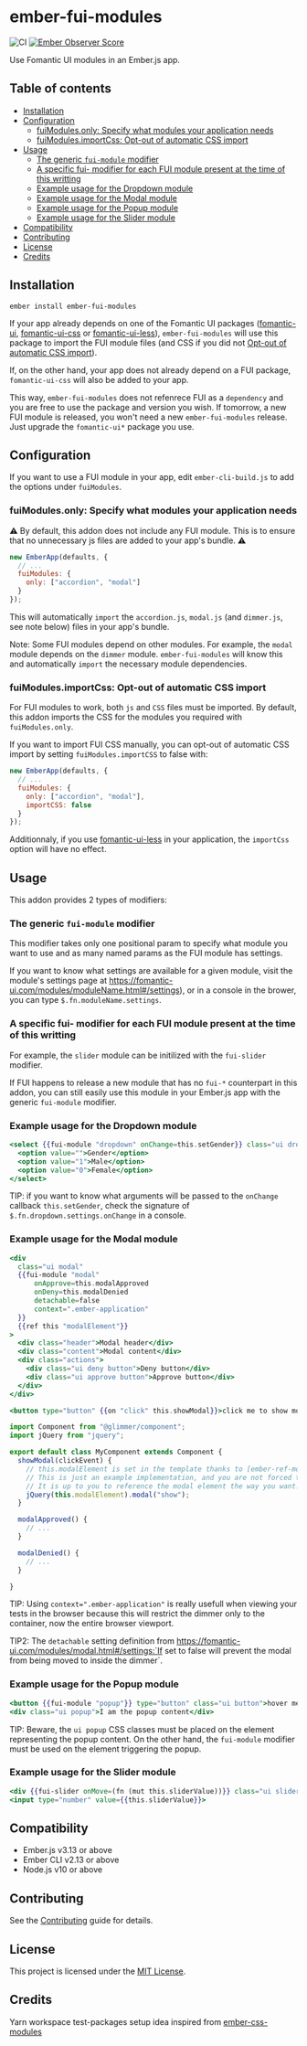 <!-- omit in toc -->
# ember-fui-modules

![CI](https://github.com/bartocc/ember-fui-modules/workflows/CI/badge.svg)
[![Ember Observer Score](https://emberobserver.com/badges/ember-fui-modules.svg)](https://emberobserver.com/addons/ember-fui-modules)

Use Fomantic UI modules in an Ember.js app.

<!-- omit in toc -->
## Table of contents

- [Installation](#installation)
- [Configuration](#configuration)
  - [fuiModules.only: Specify what modules your application needs](#fuimodulesonly-specify-what-modules-your-application-needs)
  - [fuiModules.importCss: Opt-out of automatic CSS import](#fuimodulesimportcss-opt-out-of-automatic-css-import)
- [Usage](#usage)
  - [The generic `fui-module` modifier](#the-generic-fui-module-modifier)
  - [A specific fui-<module-name> modifier for each FUI module present at the time of this writting](#a-specific-fui-module-name-modifier-for-each-fui-module-present-at-the-time-of-this-writting)
  - [Example usage for the Dropdown module](#example-usage-for-the-dropdown-module)
  - [Example usage for the Modal module](#example-usage-for-the-modal-module)
  - [Example usage for the Popup module](#example-usage-for-the-popup-module)
  - [Example usage for the Slider module](#example-usage-for-the-slider-module)
- [Compatibility](#compatibility)
- [Contributing](#contributing)
- [License](#license)
- [Credits](#credits)

## Installation

```
ember install ember-fui-modules
```

If your app already depends on one of the Fomantic UI packages ([fomantic-ui](https://www.npmjs.com/package/fomantic-ui), [fomantic-ui-css](https://www.npmjs.com/package/fomantic-ui-css) or [fomantic-ui-less](https://www.npmjs.com/package/fomantic-ui-less)), `ember-fui-modules` will use this package to import the FUI module files (and CSS if you did not [Opt-out of automatic CSS import](#fuimodulesimportcss-opt-out-of-automatic-css-import)).

If, on the other hand, your app does not already depend on a FUI package, `fomantic-ui-css` will also be added to your app.

This way, `ember-fui-modules` does not refenrece FUI as a `dependency` and you are free to use the package and version you wish. If tomorrow, a new FUI module is released, you won't need a new `ember-fui-modules` release. Just upgrade the `fomantic-ui*` package you use.

## Configuration

If you want to use a FUI module in your app, edit `ember-cli-build.js` to add the options under `fuiModules`.

### fuiModules.only: Specify what modules your application needs

⚠️ By default, this addon does not include any FUI module. This is to ensure that no unnecessary js files are added to your app's bundle. ⚠️

```js
new EmberApp(defaults, {
  // ...
  fuiModules: {
    only: ["accordion", "modal"]
  }
});
```

This will automatically `import` the `accordion.js`, `modal.js` (and `dimmer.js`, see note below) files in your app's bundle.

Note: Some FUI modules depend on other modules. For example, the `modal` module depends on the `dimmer` module. `ember-fui-modules` will know this and automatically `import` the necessary module dependencies.

### fuiModules.importCss: Opt-out of automatic CSS import

For FUI modules to work, both `js` and `CSS` files must be imported. By default, this addon imports the CSS for the modules you required with `fuiModules.only`.

If you want to import FUI CSS manually, you can opt-out of automatic CSS import by setting `fuiModules.importCSS` to false with:

```js
new EmberApp(defaults, {
  // ...
  fuiModules: {
    only: ["accordion", "modal"],
    importCSS: false
  }
});
```

Additionnaly, if you use [fomantic-ui-less](https://www.npmjs.com/package/fomantic-ui-less) in your application, the `importCss` option will have no effect.

## Usage

This addon provides 2 types of modifiers:

### The generic `fui-module` modifier

This modifier takes only one positional param to specify what module you want to use and as many named params as the FUI module has settings.

If you want to know what settings are available for a given module, visit the module's settings page at https://fomantic-ui.com/modules/moduleName.html#/settings), or in a console in the brower, you can type `$.fn.moduleName.settings`.

### A specific fui-<module-name> modifier for each FUI module present at the time of this writting

For example, the `slider` module can be initilized with the `fui-slider` modifier.

If FUI happens to release a new module that has no `fui-*` counterpart in this addon, you can still easily use this module in your Ember.js app with the generic `fui-module` modifier.

### Example usage for the Dropdown module

```hbs
<select {{fui-module "dropdown" onChange=this.setGender}} class="ui dropdown">
  <option value="">Gender</option>
  <option value="1">Male</option>
  <option value="0">Female</option>
</select>
```

TIP: if you want to know what arguments will be passed to the `onChange` callback `this.setGender`, check the signature of `$.fn.dropdown.settings.onChange` in a console.

### Example usage for the Modal module

```hbs
<div
  class="ui modal"
  {{fui-module "modal"
      onApprove=this.modalApproved
      onDeny=this.modalDenied
      detachable=false
      context=".ember-application"
  }}
  {{ref this "modalElement"}}
>
  <div class="header">Modal header</div>
  <div class="content">Modal content</div>
  <div class="actions">
    <div class="ui deny button">Deny button</div>
    <div class="ui approve button">Approve button</div>
  </div>
</div>

<button type="button" {{on "click" this.showModal}}>click me to show modal</button>
```

```js
import Component from "@glimmer/component";
import jQuery from "jquery";

export default class MyComponent extends Component {
  showModal(clickEvent) {
    // this.modalElement is set in the template thanks to [ember-ref-modifier](https://github.com/lifeart/ember-ref-modifier)
    // This is just an example implementation, and you are not forced to use ember-ref-modifier at all.
    // It is up to you to reference the modal element the way you want!
    jQuery(this.modalElement).modal("show");
  }

  modalApproved() {
    // ...
  }

  modalDenied() {
    // ...
  }

}
```

TIP: Using `context=".ember-application"` is really usefull when viewing your tests in the browser because this will restrict the dimmer only to the container, now the entire browser viewport.

TIP2: The `detachable` setting definition from https://fomantic-ui.com/modules/modal.html#/settings:`If set to false will prevent the modal from being moved to inside the dimmer`.

### Example usage for the Popup module

```hbs
<button {{fui-module "popup"}} type="button" class="ui button">hover me to see the popup</button>
<div class="ui popup">I am the popup content</div>
```

TIP: Beware, the `ui popup` CSS classes must be placed on the element representing the popup content. On the other hand, the `fui-module` modifier must be used on the element triggering the popup.

### Example usage for the Slider module

```hbs
<div {{fui-slider onMove=(fn (mut this.sliderValue))}} class="ui slider" ></div>
<input type="number" value={{this.sliderValue}}>
```

## Compatibility

* Ember.js v3.13 or above
* Ember CLI v2.13 or above
* Node.js v10 or above

## Contributing

See the [Contributing](CONTRIBUTING.md) guide for details.

## License

This project is licensed under the [MIT License](LICENSE.md).

## Credits

Yarn workspace test-packages setup idea inspired from [ember-css-modules](https://github.com/salsify/ember-css-modules)

